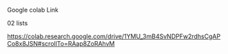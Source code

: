 Google colab Link

02 lists


https://colab.research.google.com/drive/1YMU_3mB4SvNDPFw2rdhsCgAPCo8x8JSN#scrollTo=RAap8ZoRAhvM
